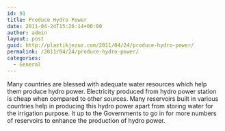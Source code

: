 ```yaml
---
id: 91
title: Produce Hydro Power
date: 2011-04-24T15:26:14+00:00
author: admin
layout: post
guid: http://plaztikjezuz.com/2011/04/24/produce-hydro-power/
permalink: /2011/04/24/produce-hydro-power/
categories:
  - General
---
```

Many countries are blessed with adequate water resources which help them produce hydro power. Electricity produced from hydro power station is cheap when compared to other sources. Many reservoirs built in various countries help in producing this hydro power apart from storing water for the irrigation purpose. It up to the Governments to go in for more numbers of reservoirs to enhance the production of hydro power.